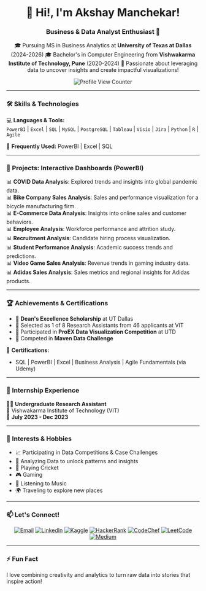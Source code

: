 <h1 align="center">👋 Hi!, I'm Akshay Manchekar!</h1>
<h3 align="center">Business & Data Analyst Enthusiast 🚀</h3>

<p align="center">
🎓 Pursuing MS in Business Analytics at <b>University of Texas at Dallas</b> (2024-2026)  
🎓 Bachelor's in Computer Engineering from <b>Vishwakarma Institute of Technology, Pune</b> (2020-2024)  
🌟 Passionate about leveraging data to uncover insights and create impactful visualizations!  
</p>

<p align="center">
<img src="https://komarev.com/ghpvc/?username=akshaymanchekar&style=flat-square&color=blue" alt="Profile View Counter">
</p>

---

### 🛠️ Skills & Technologies
💻 **Languages & Tools:**  
`PowerBI` | `Excel` | `SQL` | `MySQL` | `PostgreSQL` | `Tableau` | `Visio` | `Jira` | `Python` | `R` | `Agile`  

🌟 **Frequently Used:** PowerBI | Excel | SQL  

---

### 🚀 Projects: Interactive Dashboards (PowerBI)  
📊 **COVID Data Analysis**: Explored trends and insights into global pandemic data.  
📊 **Bike Company Sales Analysis**: Sales and performance visualization for a bicycle manufacturing firm.  
📊 **E-Commerce Data Analysis**: Insights into online sales and customer behaviors.  
📊 **Employee Analysis**: Workforce performance and attrition study.  
📊 **Recruitment Analysis**: Candidate hiring process visualization.  
📊 **Student Performance Analysis**: Academic success trends and predictions.  
📊 **Video Game Sales Analysis**: Revenue trends in gaming industry data.  
📊 **Adidas Sales Analysis**: Sales metrics and regional insights for Adidas products.  

---

### 🏆 Achievements & Certifications
- 🏅 **Dean's Excellence Scholarship** at UT Dallas  
- 🏅 Selected as 1 of 8 Research Assistants from 46 applicants at VIT  
- 🏅 Participated in **ProEX Data Visualization Competition** at UTD  
- 🏅 Competed in **Maven Data Challenge**  

📜 **Certifications:**  
- SQL | PowerBI | Excel | Business Analysis | Agile Fundamentals (via Udemy)  

---

### 💼 Internship Experience
👨‍🔬 **Undergraduate Research Assistant**  
📍 Vishwakarma Institute of Technology (VIT)  
📆 **July 2023 - Dec 2023**  

---

### 🌟 Interests & Hobbies
- 📈 Participating in Data Competitions & Case Challenges  
- 🎯 Analyzing Data to unlock patterns and insights  
- 🏏 Playing Cricket  
- 🎮 Gaming  
- 🎵 Listening to Music  
- 🌍 Traveling to explore new places  

---

### 📫 Let's Connect!
<p align="center">
<a href="mailto:akshay.manchekar2002@gmail.com"><img src="https://img.shields.io/badge/Email-D14836?style=for-the-badge&logo=gmail&logoColor=white" alt="Email"></a>
<a href="https://www.linkedin.com/in/akshaymanchekar"><img src="https://img.shields.io/badge/LinkedIn-0077B5?style=for-the-badge&logo=linkedin&logoColor=white" alt="LinkedIn"></a>
<a href="https://www.kaggle.com/akshaymanchekar"><img src="https://img.shields.io/badge/Kaggle-20BEFF?style=for-the-badge&logo=kaggle&logoColor=white" alt="Kaggle"></a>
<a href="https://www.hackerrank.com/akshay_mancheka1"><img src="https://img.shields.io/badge/HackerRank-2EC866?style=for-the-badge&logo=hackerrank&logoColor=white" alt="HackerRank"></a>
<a href="https://www.codechef.com/users/epic_boss_70"><img src="https://img.shields.io/badge/CodeChef-5B4638?style=for-the-badge&logo=codechef&logoColor=white" alt="CodeChef"></a>
<a href="https://leetcode.com/u/E9oCmxD3Aw/"><img src="https://img.shields.io/badge/LeetCode-FFA116?style=for-the-badge&logo=leetcode&logoColor=white" alt="LeetCode"></a>
<a href="https://medium.com/@akshay.manchekar2002"><img src="https://img.shields.io/badge/Medium-12100E?style=for-the-badge&logo=medium&logoColor=white" alt="Medium"></a>
</p>

---

### ⚡ Fun Fact  
I love combining creativity and analytics to turn raw data into stories that inspire action!  

